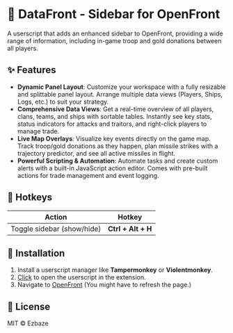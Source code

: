 # 🧩 DataFront - Sidebar for OpenFront

A userscript that adds an enhanced sidebar to OpenFront, providing a wide range of information, including in-game troop and gold donations between all players.

## ✨ Features

*   **Dynamic Panel Layout**: Customize your workspace with a fully resizable and splittable panel layout. Arrange multiple data views (Players, Ships, Logs, etc.) to suit your strategy.
*   **Comprehensive Data Views**: Get a real-time overview of all players, clans, teams, and ships with sortable tables. Instantly see key stats, status indicators for attacks and traitors, and right-click players to manage trade.
*   **Live Map Overlays**: Visualize key events directly on the game map. Track troop/gold donations as they happen, plan missile strikes with a trajectory predictor, and see all active missiles in flight.
*   **Powerful Scripting & Automation**: Automate tasks and create custom alerts with a built-in JavaScript action editor. Comes with pre-built actions for trade management and event logging.

## 🎹 Hotkeys

| Action              | Hotkey         |
| -------------------- | -------------- |
| Toggle sidebar (show/hide) | **Ctrl + Alt + H** |

## 🚀 Installation
1. Install a userscript manager like **Tampermonkey** or **Violentmonkey**.
2. [Click](https://raw.githubusercontent.com/DataFront/main/dist/datafront.user.js) to open the userscript in the extension.
3. Navigate to [OpenFront](https://openfront.app) (You might have to refresh the page.)

## 📝 License
MIT © Ezbaze